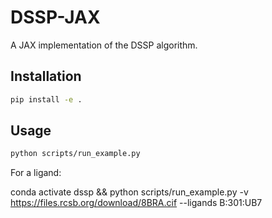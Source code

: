 # DSSP-JAX

A JAX implementation of the DSSP algorithm.

## Installation

```bash
pip install -e .
```

## Usage

```bash
python scripts/run_example.py
``` 

For a ligand:


conda activate dssp && python scripts/run_example.py -v https://files.rcsb.org/download/8BRA.cif --ligands B:301:UB7